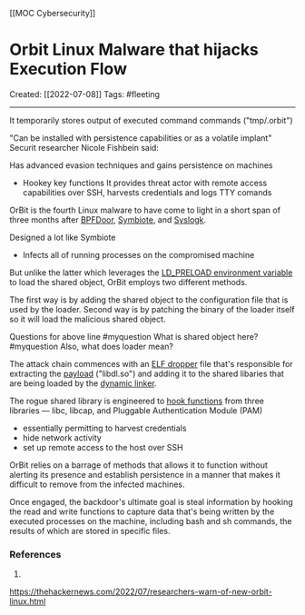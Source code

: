[[MOC Cybersecurity]]

# Orbit Linux Malware that hijacks Execution Flow
Created:  [[2022-07-08]]
Tags: #fleeting 

---
It temporarily stores output of executed command commands ("tmp/.orbit")

"Can be installed with persistence capabilities or as a volatile implant"
Securit researcher Nicole Fishbein said:

Has advanced evasion techniques and gains persistence on machines
- Hookey key functions
It provides threat actor with remote access capabilities over SSH, harvests credentials and logs TTY comands


OrBit is the fourth Linux malware to have come to light in a short span of three months after [BPFDoor](https://thehackernews.com/2022/06/quick-and-simple-bpfdoor-explained.html), [Symbiote](https://thehackernews.com/2022/06/symbiote-stealthy-linux-malware.html), and [Syslogk](https://thehackernews.com/2022/06/new-syslogk-linux-rootkit-lets.html).

Designed a lot like Symbiote
- Infects all of running processes on the compromised machine

But unlike the latter which leverages the [LD_PRELOAD environment variable](https://help.ubuntu.com/community/EnvironmentVariables) to load the shared object, OrBit employs two different methods.



The first way is by adding the shared object to the configuration file that is used by the loader. Second way is by patching the binary of the loader itself so it will load the malicious shared object.

Questions for above line
#myquestion What is shared object here?
#myquestion Also, what does loader mean?

The attack chain commences with an [ELF dropper](https://www.virustotal.com/gui/file/f1612924814ac73339f777b48b0de28b716d606e142d4d3f4308ec648e3f56c8) file that's responsible for extracting the [payload](https://www.virustotal.com/gui/file/40b5127c8cf9d6bec4dbeb61ba766a95c7b2d0cafafcb82ede5a3a679a3e3020) ("libdl.so") and adding it to the shared libaries that are being loaded by the [dynamic linker](https://en.wikipedia.org/wiki/Dynamic_linker).

The rogue shared library is engineered to [hook functions](https://www.netspi.com/blog/technical/network-penetration-testing/function-hooking-part-i-hooking-shared-library-function-calls-in-linux/) from three libraries — libc, libcap, and Pluggable Authentication Module (PAM)
- essentially permitting to harvest credentials
- hide network activity
- set up remote access to the host over SSH

OrBit relies on a barrage of methods that allows it to function without alerting its presence and establish persistence in a manner that makes it difficult to remove from the infected machines.


Once engaged, the backdoor's 
ultimate goal is steal information by hooking the read and write functions to capture data that's being written by the executed processes on the machine, including bash and sh commands, the results of which are stored in specific files.













### References
1. 
https://thehackernews.com/2022/07/researchers-warn-of-new-orbit-linux.html